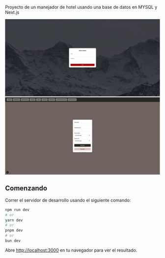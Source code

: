 Proyecto de un manejador de hotel usando una base de datos en MYSQL y Next.js



![Login](./login.png)
![Interfaz](./SCMain.png)



## Comenzando

Correr el servidor de desarrollo usando el siguiente comando:

```bash
npm run dev
# or
yarn dev
# or
pnpm dev
# or
bun dev
```

Abre [http://localhost:3000](http://localhost:3000) en tu navegador para ver el resultado.
